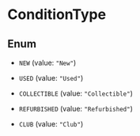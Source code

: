 
# ConditionType

## Enum


* `NEW` (value: `"New"`)

* `USED` (value: `"Used"`)

* `COLLECTIBLE` (value: `"Collectible"`)

* `REFURBISHED` (value: `"Refurbished"`)

* `CLUB` (value: `"Club"`)



